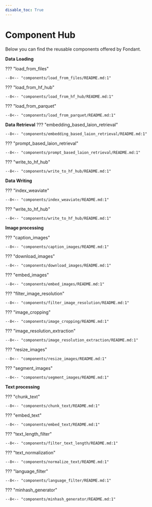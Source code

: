 ```yaml
---
disable_toc: True
---
```


# Component Hub

Below you can find the reusable components offered by Fondant.

**Data Loading**

??? "load_from_files"

    --8<-- "components/load_from_files/README.md:1"

??? "load_from_hf_hub"

    --8<-- "components/load_from_hf_hub/README.md:1"

??? "load_from_parquet"

    --8<-- "components/load_from_parquet/README.md:1"

**Data Retrieval**
??? "embedding_based_laion_retrieval"

    --8<-- "components/embedding_based_laion_retrieval/README.md:1"

??? "prompt_based_laion_retrieval"

    --8<-- "components/prompt_based_laion_retrieval/README.md:1"

??? "write_to_hf_hub"

    --8<-- "components/write_to_hf_hub/README.md:1"

**Data Writing**

??? "index_weaviate"

    --8<-- "components/index_weaviate/README.md:1"

??? "write_to_hf_hub"

    --8<-- "components/write_to_hf_hub/README.md:1"

**Image processing**

??? "caption_images"

    --8<-- "components/caption_images/README.md:1"

??? "download_images"

    --8<-- "components/download_images/README.md:1"

??? "embed_images"

    --8<-- "components/embed_images/README.md:1"

??? "filter_image_resolution"

    --8<-- "components/filter_image_resolution/README.md:1"

??? "image_cropping"

    --8<-- "components/image_cropping/README.md:1"

??? "image_resolution_extraction"

    --8<-- "components/image_resolution_extraction/README.md:1"

??? "resize_images"

    --8<-- "components/resize_images/README.md:1"

??? "segment_images"

    --8<-- "components/segment_images/README.md:1"

**Text processing**

??? "chunk_text"

    --8<-- "components/chunk_text/README.md:1"

??? "embed_text"

    --8<-- "components/embed_text/README.md:1"

??? "text_length_filter"

    --8<-- "components/filter_text_length/README.md:1"

??? "text_normalization"

    --8<-- "components/normalize_text/README.md:1"

??? "language_filter"

    --8<-- "components/language_filter/README.md:1"

??? "minhash_generator"

    --8<-- "components/minhash_generator/README.md:1"












